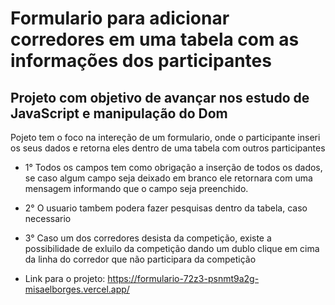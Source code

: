 # Formulario para adicionar corredores em uma tabela com as informações dos participantes

## Projeto com objetivo de avançar nos estudo de JavaScript e manipulação do Dom
Pojeto tem o foco na intereção de um formulario, onde o participante inseri os seus dados e retorna eles dentro de uma tabela com outros participantes

* 1° Todos os campos tem como obrigação a inserção de todos os dados, se caso algum campo seja deixado em branco ele retornara com uma mensagem informando que o campo seja preenchido.
* 2° O usuario tambem podera fazer pesquisas dentro da tabela, caso necessario
* 3° Caso um dos corredores desista da competição, existe a possibilidade de exluilo da competição dando um dublo clique em cima da linha do corredor que não participara da competição

* Link para o projeto: https://formulario-72z3-psnmt9a2g-misaelborges.vercel.app/
